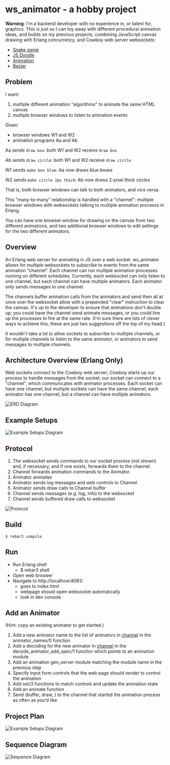 ws_animator - a hobby project
=====
**Warning**: I'm a backend developer with no experience in, or talent for, graphics. This is just so I can toy away with different procedural animation ideas, and builds on my previous projects, combining JavaScript canvas drawing with Erlang concurrency, and Cowboy web server websockets:
- [Snake game](https://github.com/cwmaguire/snake_game)
- [JS Doodle](https://github.com/cwmaguire/js_doodle)
- [Animation](https://github.com/cwmaguire/animation)
- [Bezier](https://github.com/cwmaguire/bezier)

Problem
-----
I want:
1) multiple different animation "algorithms" to animate the same HTML canvas
2) multiple browser windows to listen to animation events

Given:
- browser windows W1 and W2
- animation programs Aa and Ab

Aa sends `draw box`: both W1 and W2 receive `draw box`

Ab sends `draw circle`: both W1 and W2 receive `draw circle`

W1 sends `make box blue`: Aa now draws blue boxes

W2 sends `make circle 2px thick`: Ab now draws 2-pixel thick circles

That is, both browser windows can talk to both animators, and vice versa.

This "many-to-many" relationship is handled with a "channel": multiple browser windows with websockets talking to multiple animation processs in Erlang.

You can have one browser window for drawing on the canvas from two different animations, and two additional browser windows to edit settings for the two different animators.

Overview
-----
An Erlang web server for animating in JS over a web socket. ws_animator allows for multiple websockets to subscribe to events from the same animation "channel". Each channel can run multiple animation processes running on different schedules. Currently, each websocket can only listen to one channel, but each channel can have multiple animators. Each animator only sends messages to one channel.

The channels buffer animation calls from the animators and send then all at once over the websocket allow with a prepended "clear" instruction to clear the canvas. It's up to the developer to ensure that animations don't double up; you could have the channel send animate messages, or you could line up the processes to fire at the same rate. (I'm sure there are lots of clever ways to achieve this, these are just two suggestions off the top of my head.)

It wouldn't take a lot to allow sockets to subscribe to multiple channels, or for multiple channels to listen to the same animator, or animators to send messages to multiple channels.

Architecture Overview (Erlang Only)
-----
Web sockets connect to the Cowboy web server; Cowboy starts up our process to handle messages from the socket; our socket can connect to a "channel", which communicates with animator processes. Each socket can have one channel, but multiple sockets can have the same channel; each animator has one channel, but a channel can have multiple animators.

![ERD Diagram](doc/ws_animate_erd_2025-02-10.drawio.png "ERD")

Example Setups
----
![Example Setups Diagram](doc/ws_animate_erd_examples_2025-02-10.drawio.png "Example Setups")

Protocol
-----
1. The websocket sends commands to our socket process (not shown) and, if necessary, and if one exists, forwards them to the channel.
1. Channel forwards animation commands to the Animator.
1. Animator animates
1. Animator sends log messages and web controls to Channel
1. Animator sends draw calls to Channel buffer
2. Channel sends messages (e.g. log, info) to the websocket
1. Channel sends buffered draw calls to websocket

![Protocol](doc/ws_animate_protocol_2025-02-10.drawio.png "Protocol")

Build
-----

    $ rebar3 compile

Run
-----

- Run Erlang shell
  - $ rebar3 shell
- Open web broswer
- Navigate to http://localhost:8081/
  - goes to index.html
  - webpage should open websocket automatically
  - look in dev console

Add an Animator
-----
(Hint: copy an existing animator to get started.)
1. Add a new animator name to the list of animators in [channel](src/ws_anim_channel.erl) in the animator_names/0 function
2. Add a decoding for the new animator in [channel](src/ws_anim_channel.erl) in the decode_animator_add_spec/1 function which points to an animation module
3. Add an animation gen_server module matching the module name in the previous step
4. Specify input form controls that the web page should render to control the animation
5. Add set/3 functions to match controls and update the animation state
6. Add an animate function
7. Send {buffer, draw, <JSON>} to the channel that started the animation process as often as you'd like

Project Plan
-----
![Example Setups Diagram](doc/ws_anim_ideas_2025-02-13.png "Project Planning Document")

Sequence Diagram
-----
![Sequence Diagram](doc/ws_animate_sequence_2025-02-09.drawio.png "Sequence Diagram")
